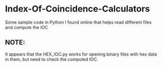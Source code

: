 # Index-Of-Coincidence-Calculators
Some sample code in Python I found online that helps read different files and compute the IOC

## NOTE:
It appears that the HEX_IOC.py works for opening binary files with hex data in them, but need to check the computed IOC.